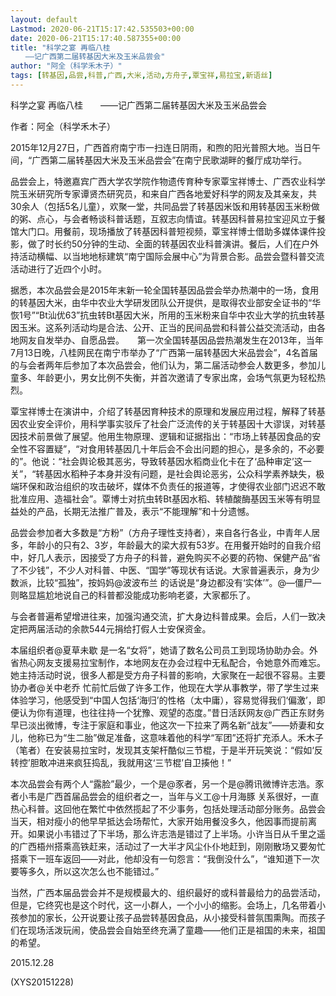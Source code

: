 ```yaml
---
layout: default
Lastmod: 2020-06-21T15:17:42.535503+00:00
date: 2020-06-21T15:17:40.587355+00:00
title: "科学之宴 再临八桂
　　——记广西第二届转基因大米及玉米品尝会"
author: "阿全（科学禾木子）"
tags: [转基因,品尝,科普,广西,大米,活动,方舟子,覃宝祥,易拉宝,新语丝]
---
```


科学之宴 再临八桂　　——记广西第二届转基因大米及玉米品尝会

作者：阿全（科学禾木子）

2015年12月27日，广西首府南宁市一扫连日阴雨，和煦的阳光普照大地。当日午间，“广西第二届转基因大米及玉米品尝会”在南宁民歌湖畔的餐厅成功举行。

品尝会上，特邀嘉宾广西大学农学院作物遗传育种专家覃宝祥博士、广西农业科学院玉米研究所专家谭贤杰研究员，和来自广西各地爱好科学的网友及其亲友，共30余人（包括5名儿童），欢聚一堂，共同品尝了转基因米饭和用转基因玉米粉做的粥、点心，与会者畅谈科普话题，互叙志向情谊。转基因科普易拉宝迎风立于餐馆大门口。用餐前，现场播放了转基因科普短视频，覃宝祥博士借助多媒体课件投影，做了时长约50分钟的生动、全面的转基因农业科普演讲。餐后，人们在户外持活动横幅、以当地地标建筑“南宁国际会展中心”为背景合影。品尝会暨科普交流活动进行了近四个小时。

据悉，本次品尝会是2015年末新一轮全国转基因品尝会举办热潮中的一场，食用的转基因大米，由华中农业大学研发团队公开提供，是取得农业部安全证书的“华恢1号”“Bt汕优63”抗虫转Bt基因大米，所用的玉米粉来自华中农业大学的抗虫转基因玉米。这系列活动均是合法、公开、正当的民间品尝和科普公益交流活动，由各地网友自发举办、自愿品尝。　　第一次全国转基因品尝热潮发生在2013年，当年7月13日晚，八桂网民在南宁市举办了“广西第一届转基因大米品尝会”，4名首届的与会者两年后参加了本次品尝会，他们认为，第二届活动参会人数更多，参加儿童多、年龄更小，男女比例不失衡，并首次邀请了专家出席，会场气氛更为轻松热烈。

覃宝祥博士在演讲中，介绍了转基因育种技术的原理和发展应用过程，解释了转基因农业安全评价，用科学事实驳斥了社会广泛流传的关于转基因十大谬误，对转基因技术前景做了展望。他用生物原理、逻辑和证据指出：“市场上转基因食品的安全性不容置疑”，“对食用转基因几十年后会不会出问题的担心，是多余的，不必要的”。他说：“社会舆论极其恶劣，导致转基因水稻商业化卡在了‘品种审定’这一关”，“转基因水稻种子本身并没有问题，是社会舆论恶劣，公众科学素养缺失，极端环保和政治组织的攻击破坏，媒体不负责任的报道等，才使得农业部门迟迟不敢批准应用、造福社会”。覃博士对抗虫转Bt基因水稻、转植酸酶基因玉米等有明显益处的产品，长期无法推广普及，表示“不能理解”和十分遗憾。

品尝会参加者大多数是“方粉”（方舟子理性支持者），来自各行各业，中青年人居多，年龄小的只有2、3岁，年龄最大的梁大叔有53岁。在用餐开始时的自我介绍中，好几人表示，因接受了方舟子的科普，避免购买不必要的药物、保健产品“省了不少钱”，不少人对科普、中医、“国学”等现状有话说。大家普遍表示，身为少数派，比较“孤独”，按妈妈@波波布兰 的话说是“身边都没有‘实体’”。@—僵尸— 则略显尴尬地说自己的科普都没能成功影响老婆，大家都乐了。

与会者普遍希望增进往来，加强沟通交流，扩大身边科普成果。会后，人们一致决定把两届活动的余款544元捐给打假人士安保资金。

本届组织者@夏草未歇 是一名“女将”，她请了数名公司员工到现场协助办会。外省热心网友支援易拉宝制作，本地网友在办会过程中无私配合，令她意外而难忘。她主持活动时说，很多人都是受方舟子科普的影响，大家聚在一起很不容易。主要协办者@关中老乔 忙前忙后做了许多工作，他现在大学从事教学，带了学生过来体验学习，他感受到“中国人包括‘海归’的性格（太中庸），容易觉得我们‘偏激’，即便认为你有道理，也往往持一个犹豫、观望的态度。”昔日活跃网友@广西正东财务 早已淡出微博，专注于家庭和事业，他这次一下拉来了两名新“战友”——娇妻和女儿，他称已为“生二胎”做足准备，这意味着他的科学“军团”还将扩充添人。禾木子（笔者）在安装易拉宝时，发现其支架杆酷似三节棍，于是半开玩笑说：“假如‘反转控’胆敢冲进来疯狂捣乱，我就用这‘三节棍’自卫揍他！”

本次品尝会有两个人“露脸”最少，一个是@豕者，另一个是@腾讯微博许志浩。豕者小韦是广西首届品尝会的组织者之一，当年与义工@十月海豚 关系很好，一直热心科普。这回他在繁忙中依然揽起了不少事务，包括处理活动部分账务。品尝会当天，相对瘦小的他早早抵达会场帮忙，大家开始用餐没多久，他因事而提前离开。如果说小韦错过了下半场，那么许志浩是错过了上半场。小许当日从千里之遥的广西梧州搭乘高铁赶来，活动过了一大半才风尘仆仆地赶到，刚刚散场又要匆忙搭乘下一班车返回——对此，他却没有一句怨言：“我倒没什么”，“谁知道下一次要等多久，所以这次怎么也不能错过。”

当然，广西本届品尝会并不是规模最大的、组织最好的或科普最给力的品尝活动，但是，它终究也是这个时代，这一小群人，一个小小的缩影。会场上，几名带着小孩参加的家长，公开说要让孩子品尝转基因食品，从小接受科普氛围熏陶。而孩子们在现场活泼玩闹，使品尝会自始至终充满了童趣——他们正是祖国的未来，祖国的希望。

2015.12.28

(XYS20151228)

